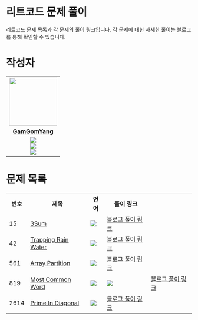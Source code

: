 # 리트코드 문제 풀이

리트코드 문제 목록과 각 문제의 풀이 링크입니다. 각 문제에 대한 자세한 풀이는 블로그를 통해 확인할 수 있습니다.



# 작성자
<table>
 <tr>
    <td align="center"><a href="https://github.com/jinny-l"><img src="https://avatars.githubusercontent.com/GamGomYang" width="130px;" alt=""></a></td>
  </tr>
  <tr>
    <td align="center"><a href="https://github.com/GamGomYang"><b>GamGomYang</b></a></td>
  </tr>
  <tr> 
    <td align="center">  <img src="https://img.shields.io/badge/-Python-blue?logo=python"><br/>
    <img src="https://img.shields.io/badge/-Java-orange?logo=java"><br/>
    <img src="https://img.shields.io/badge/-Kotlin-purple?logo=kotlin"><br/>
  </tr> 
</table>


<h1>문제 목록</h1>

<table>
  <tr>
    <th>번호</th>
    <th>제목</th>
    <th>언어</th>
    <th>풀이 링크</th>
  </tr>
   <tr>
    <td>15</td>
    <td><a href="https://leetcode.com/problems/3sum/description/">3Sum</a></td>
    <td><img src="https://img.shields.io/badge/-Java-orange?logo=java"/></td>
    <td><a href="https://blog.naver.com/gamgomyang/223520545753">블로그 풀이 링크</a></td>
  </tr>
  <tr>
    <td>42</td>
    <td><a href="https://leetcode.com/problems/trapping-rain-water/description/">Trapping Rain Water</a></td>
    <td><img src="https://img.shields.io/badge/-Python-blue?logo=python" /></td>
    <td><a href="https://blog.naver.com/gamgomyang/223439892381">블로그 풀이 링크</a></td>
  </tr>
  <tr>
    <td>561</td>
    <td><a href="https://leetcode.com/problems/array-partition/description/">Array Partition</a></td>
    <td><img src="https://img.shields.io/badge/-Python-blue?logo=python" /></td>
    <td><a href="https://blog.naver.com/gamgomyang/223440019500">블로그 풀이 링크</a></td>
  </tr>
     <tr>
    <td>819</td>
    <td><a href="">Most Common Word</a></td>
    <td><img src="https://img.shields.io/badge/-Java-orange?logo=java"/></td>
    <td><img src="https://leetcode.com/problems/most-common-word/description/"/></td>
    <td><a href="https://blog.naver.com/gamgomyang/223499211433">블로그 풀이 링크</a></td>
   
  </tr>
  <tr>
    <td>2614</td>
    <td><a href="https://leetcode.com/problems/prime-in-diagonal/description/">Prime In Diagonal</a></td>
    <td><img src="https://img.shields.io/badge/-Python-blue?logo=python" /></td>
    <td><a href="https://blog.naver.com/gamgomyang/223499211433">블로그 풀이 링크</a></td>
  </tr>
</table>



